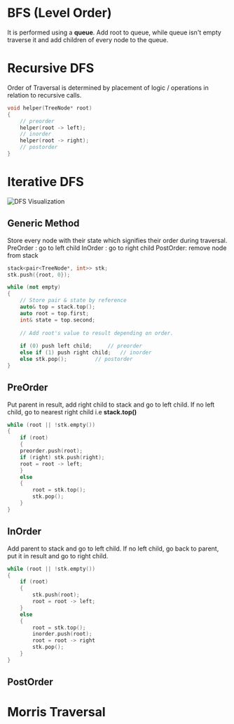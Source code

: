 # BFS (Level Order)
It is performed using a **queue**.
Add root to queue, while queue isn't empty traverse it and add children of every node to the queue. 

# Recursive DFS

Order of Traversal is determined by placement of logic / operations in relation to recursive calls.

```cpp
void helper(TreeNode* root)
{
	// preorder
	helper(root -> left);
	// inorder
	helper(root -> right);
	// postorder
}
```

# Iterative DFS

![DFS Visualization](https://i.stack.imgur.com/FFWk3.png)

## Generic Method
Store every node with their state which signifies their order during traversal.
PreOrder	: go to left child
InOrder	: go to right child
PostOrder: remove node from stack 

```cpp
stack<pair<TreeNode*, int>> stk;
stk.push({root, 0});

while (not empty)
{
	// Store pair & state by reference
	auto& top = stack.top();
	auto root = top.first;
	int& state = top.second;
	
	// Add root's value to result depending on order.
	
	if (0) push left child; 	// preorder
	else if (1) push right child;	// inorder
	else stk.pop(); 		// postorder
}
```

## PreOrder

Put parent in result, add right child to stack and go to left child.
If no left child, go to nearest right child i.e **stack.top()**
```cpp
while (root || !stk.empty())
{
    if (root)
    {
	preorder.push(root);
	if (right) stk.push(right);
	root = root -> left;
    }
    else
    {
        root = stk.top();
        stk.pop();
    }
}
```

## InOrder

Add parent to stack and go to left child.
If no left child, go back to parent, put it in result and go to right child.
```cpp
while (root || !stk.empty())
{
    if (root)
    {
		stk.push(root);
		root = root -> left;
    }
    else
    {
        root = stk.top();
        inorder.push(root);
        root = root -> right
        stk.pop();
    }
}
```

## PostOrder

# Morris Traversal
